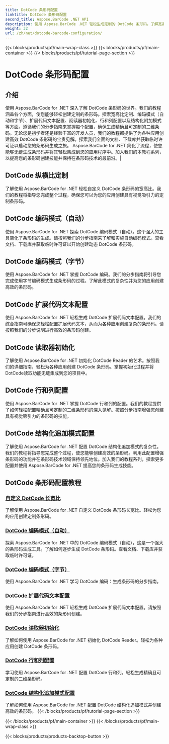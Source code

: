 ```yaml
---
title: DotCode 条形码配置
linktitle: DotCode 条形码配置
second_title: Aspose.BarCode .NET API
description: 使用 Aspose.BarCode .NET 轻松生成定制的 DotCode 条形码。了解宽高比、编码模式、扩展代码文本和阅读器初始化。
weight: 32
url: /zh/net/dotcode-barcode-configuration/
---
```


{{< blocks/products/pf/main-wrap-class >}}
{{< blocks/products/pf/main-container >}}
{{< blocks/products/pf/tutorial-page-section >}}

# DotCode 条形码配置


## 介绍
使用 Aspose.BarCode for .NET 深入了解 DotCode 条形码的世界。我们的教程涵盖各个方面，使您能够轻松创建定制的条形码。探索宽高比定制、编码模式（自动和字节）、扩展代码文本配置、阅读器初始化、行和列配置以及结构化附加模式等方面。遵循我们的分步指南来掌握每个配置，确保生成精确且可定制的二维条码。无论您是初学者还是经验丰富的开发人员，我们的教程都提供了为各种应用创建高效 DotCode 条形码的宝贵见解。探索我们全面的文档、下载库并获取临时许可证以启动您的条形码生成之旅。 Aspose.BarCode for .NET 简化了流程，使您能够无缝生成条形码并将其轻松集成到您的应用程序中。加入我们的本教程系列，以提高您的条形码创建技能并保持在条形码技术的最前沿。|

## DotCode 纵横比定制
了解使用 Aspose.BarCode for .NET 轻松自定义 DotCode 条形码的宽高比。我们的教程将指导您完成整个过程，确保您可以为您的应用创建具有视觉吸引力的定制条形码。

## DotCode 编码模式（自动）
使用 Aspose.BarCode for .NET 探索 DotCode 编码模式（自动）。这个强大的工具简化了条形码的生成。请按照我们的分步指南来了解和实施自动编码模式。查看文档、下载库并获取临时许可证以开始创建动态 DotCode 条形码。

## DotCode 编码模式（字节）
使用 Aspose.BarCode for .NET 掌握 DotCode 编码。我们的分步指南将引导您完成使用字节编码模式生成条形码的过程。了解此模式的复杂性并为您的应用创建高效的条形码。

## DotCode 扩展代码文本配置
使用 Aspose.BarCode for .NET 轻松生成 DotCode 扩展代码文本配置。我们的综合指南可确保您轻松配置扩展代码文本，从而为各种应用创建复杂的条形码。请按照我们的分步说明进行高效的条形码创建。

## DotCode 读取器初始化
了解使用 Aspose.BarCode for .NET 初始化 DotCode Reader 的艺术。按照我们的详细指南，轻松为各种应用创建 DotCode 条形码。掌握初始化过程并将DotCode读取功能无缝集成到您的项目中。

## DotCode 行和列配置
使用 Aspose.BarCode for .NET 掌握 DotCode 行和列的配置。我们的教程提供了如何轻松配置精确且可定制的二维条形码的深入见解。按照分步指南增强您创建具有视觉吸引力的条形码的技能。

## DotCode 结构化追加模式配置

了解使用 Aspose.BarCode for .NET 配置 DotCode 结构化追加模式的复杂性。我们的教程将指导您完成整个过程，使您能够创建高效的条形码。利用此配置增强条形码的功能并在条形码技术领域保持领先地位。加入我们的教程系列，探索更多配置并使用 Aspose.BarCode for .NET 提高您的条形码生成技能。

## DotCode 条形码配置教程
### [自定义 DotCode 长宽比](./dotcode-aspect-ratio-customization/)
了解使用 Aspose.BarCode for .NET 自定义 DotCode 条形码长宽比。轻松为您的应用创建定制条形码。
### [DotCode 编码模式（自动）](./dotcode-encoding-mode-auto/)
探索 Aspose.BarCode for .NET 中的 DotCode 编码模式（自动），这是一个强大的条形码生成工具。了解如何逐步生成 DotCode 条形码。查看文档、下载库并获取临时许可证。
### [DotCode 编码模式（字节）](./dotcode-encoding-mode-bytes/)
使用 Aspose.BarCode for .NET 学习 DotCode 编码：生成条形码的分步指南。
### [DotCode 扩展代码文本配置](./dotcode-extended-code-text-configuration/)
使用 Aspose.BarCode for .NET 轻松生成 DotCode 扩展代码文本配置。请按照我们的分步指南进行高效的条形码创建。
### [DotCode 读取器初始化](./dotcode-reader-initialization/)
了解如何使用 Aspose.BarCode for .NET 初始化 DotCode Reader。轻松为各种应用创建 DotCode 条形码。
### [DotCode 行和列配置](./dotcode-rows-columns-configuration/)
学习使用 Aspose.BarCode for .NET 配置 DotCode 行和列。轻松生成精确且可定制的二维条形码。
### [DotCode 结构化追加模式配置](./dotcode-structured-append-mode-configuration/)
了解如何使用 Aspose.BarCode for .NET 配置 DotCode 结构化追加模式并创建高效的条形码。
{{< /blocks/products/pf/tutorial-page-section >}}

{{< /blocks/products/pf/main-container >}}
{{< /blocks/products/pf/main-wrap-class >}}

{{< blocks/products/products-backtop-button >}}
